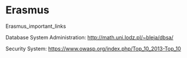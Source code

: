 # Erasmus
Erasmus_important_links

Database System Administration: http://math.uni.lodz.pl/~bleja/dbsa/

Security System: https://www.owasp.org/index.php/Top_10_2013-Top_10
